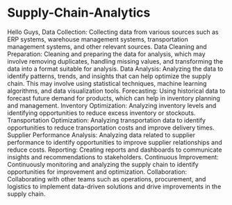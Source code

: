 # Supply-Chain-Analytics
Hello Guys,
Data Collection: Collecting data from various sources such as ERP systems, warehouse management systems, transportation management systems, and other relevant sources.
Data Cleaning and Preparation: Cleaning and preparing the data for analysis, which may involve removing duplicates, handling missing values, and transforming the data into a format suitable for analysis.
Data Analysis: Analyzing the data to identify patterns, trends, and insights that can help optimize the supply chain. This may involve using statistical techniques, machine learning algorithms, and data visualization tools.
Forecasting: Using historical data to forecast future demand for products, which can help in inventory planning and management.
Inventory Optimization: Analyzing inventory levels and identifying opportunities to reduce excess inventory or stockouts.
Transportation Optimization: Analyzing transportation data to identify opportunities to reduce transportation costs and improve delivery times.
Supplier Performance Analysis: Analyzing data related to supplier performance to identify opportunities to improve supplier relationships and reduce costs.
Reporting: Creating reports and dashboards to communicate insights and recommendations to stakeholders.
Continuous Improvement: Continuously monitoring and analyzing the supply chain to identify opportunities for improvement and optimization.
Collaboration: Collaborating with other teams such as operations, procurement, and logistics to implement data-driven solutions and drive improvements in the supply chain.
